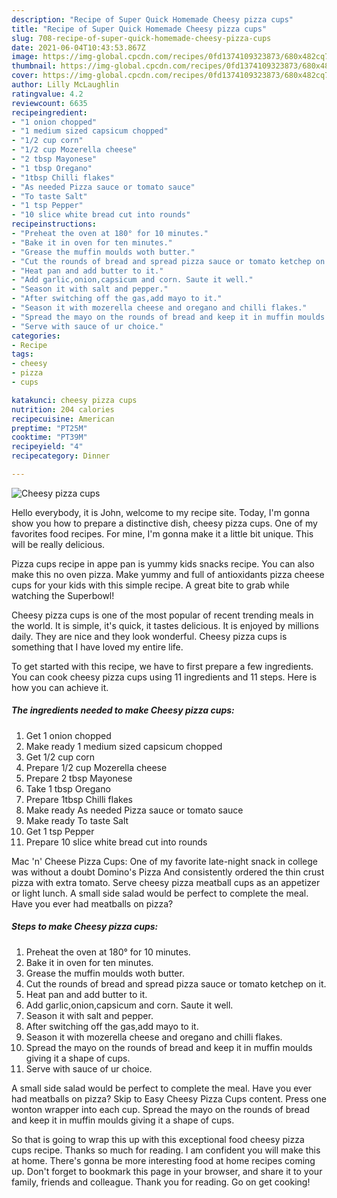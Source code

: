 ```yaml
---
description: "Recipe of Super Quick Homemade Cheesy pizza cups"
title: "Recipe of Super Quick Homemade Cheesy pizza cups"
slug: 708-recipe-of-super-quick-homemade-cheesy-pizza-cups
date: 2021-06-04T10:43:53.867Z
image: https://img-global.cpcdn.com/recipes/0fd1374109323873/680x482cq70/cheesy-pizza-cups-recipe-main-photo.jpg
thumbnail: https://img-global.cpcdn.com/recipes/0fd1374109323873/680x482cq70/cheesy-pizza-cups-recipe-main-photo.jpg
cover: https://img-global.cpcdn.com/recipes/0fd1374109323873/680x482cq70/cheesy-pizza-cups-recipe-main-photo.jpg
author: Lilly McLaughlin
ratingvalue: 4.2
reviewcount: 6635
recipeingredient:
- "1 onion chopped"
- "1 medium sized capsicum chopped"
- "1/2 cup corn"
- "1/2 cup Mozerella cheese"
- "2 tbsp Mayonese"
- "1 tbsp Oregano"
- "1tbsp Chilli flakes"
- "As needed Pizza sauce or tomato sauce"
- "To taste Salt"
- "1 tsp Pepper"
- "10 slice white bread cut into rounds"
recipeinstructions:
- "Preheat the oven at 180° for 10 minutes."
- "Bake it in oven for ten minutes."
- "Grease the muffin moulds woth butter."
- "Cut the rounds of bread and spread pizza sauce or tomato ketchep on it."
- "Heat pan and add butter to it."
- "Add garlic,onion,capsicum and corn. Saute it well."
- "Season it with salt and pepper."
- "After switching off the gas,add mayo to it."
- "Season it with mozerella cheese and oregano and chilli flakes."
- "Spread the mayo on the rounds of bread and keep it in muffin moulds giving it a shape of cups."
- "Serve with sauce of ur choice."
categories:
- Recipe
tags:
- cheesy
- pizza
- cups

katakunci: cheesy pizza cups 
nutrition: 204 calories
recipecuisine: American
preptime: "PT25M"
cooktime: "PT39M"
recipeyield: "4"
recipecategory: Dinner

---
```



![Cheesy pizza cups](https://img-global.cpcdn.com/recipes/0fd1374109323873/680x482cq70/cheesy-pizza-cups-recipe-main-photo.jpg)

Hello everybody, it is John, welcome to my recipe site. Today, I'm gonna show you how to prepare a distinctive dish, cheesy pizza cups. One of my favorites food recipes. For mine, I'm gonna make it a little bit unique. This will be really delicious.

Pizza cups recipe in appe pan is yummy kids snacks recipe. You can also make this no oven pizza. Make yummy and full of antioxidants pizza cheese cups for your kids with this simple recipe. A great bite to grab while watching the Superbowl!

Cheesy pizza cups is one of the most popular of recent trending meals in the world. It is simple, it's quick, it tastes delicious. It is enjoyed by millions daily. They are nice and they look wonderful. Cheesy pizza cups is something that I have loved my entire life.


To get started with this recipe, we have to first prepare a few ingredients. You can cook cheesy pizza cups using 11 ingredients and 11 steps. Here is how you can achieve it.

<!--inarticleads1-->

##### The ingredients needed to make Cheesy pizza cups:

1. Get 1 onion chopped
1. Make ready 1 medium sized capsicum chopped
1. Get 1/2 cup corn
1. Prepare 1/2 cup Mozerella cheese
1. Prepare 2 tbsp Mayonese
1. Take 1 tbsp Oregano
1. Prepare 1tbsp Chilli flakes
1. Make ready As needed Pizza sauce or tomato sauce
1. Make ready To taste Salt
1. Get 1 tsp Pepper
1. Prepare 10 slice white bread cut into rounds


Mac &#39;n&#39; Cheese Pizza Cups: One of my favorite late-night snack in college was without a doubt Domino&#39;s Pizza And consistently ordered the thin crust pizza with extra tomato. Serve cheesy pizza meatball cups as an appetizer or light lunch. A small side salad would be perfect to complete the meal. Have you ever had meatballs on pizza? 

<!--inarticleads2-->

##### Steps to make Cheesy pizza cups:

1. Preheat the oven at 180° for 10 minutes.
1. Bake it in oven for ten minutes.
1. Grease the muffin moulds woth butter.
1. Cut the rounds of bread and spread pizza sauce or tomato ketchep on it.
1. Heat pan and add butter to it.
1. Add garlic,onion,capsicum and corn. Saute it well.
1. Season it with salt and pepper.
1. After switching off the gas,add mayo to it.
1. Season it with mozerella cheese and oregano and chilli flakes.
1. Spread the mayo on the rounds of bread and keep it in muffin moulds giving it a shape of cups.
1. Serve with sauce of ur choice.


A small side salad would be perfect to complete the meal. Have you ever had meatballs on pizza? Skip to Easy Cheesy Pizza Cups content. Press one wonton wrapper into each cup. Spread the mayo on the rounds of bread and keep it in muffin moulds giving it a shape of cups. 

So that is going to wrap this up with this exceptional food cheesy pizza cups recipe. Thanks so much for reading. I am confident you will make this at home. There's gonna be more interesting food at home recipes coming up. Don't forget to bookmark this page in your browser, and share it to your family, friends and colleague. Thank you for reading. Go on get cooking!
